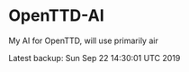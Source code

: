 # OpenTTD-AI
My AI for OpenTTD, will use primarily air

Latest backup: Sun Sep 22 14:30:01 UTC 2019
